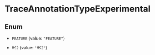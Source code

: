 

# TraceAnnotationTypeExperimental

## Enum


* `FEATURE` (value: `"FEATURE"`)

* `MS2` (value: `"MS2"`)



